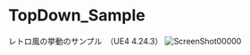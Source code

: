 # TopDown_Sample
レトロ風の挙動のサンプル　（UE4 4.24.3）
![ScreenShot00000](https://user-images.githubusercontent.com/62424367/118383151-64c42f00-b636-11eb-892e-489e7ec8b4e6.png)
